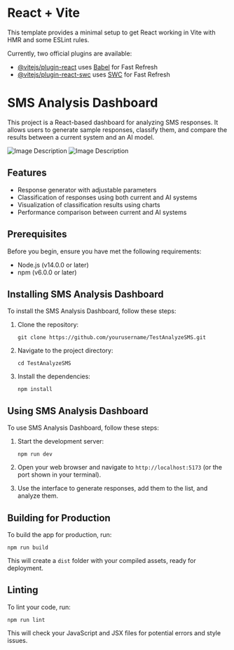 # React + Vite

This template provides a minimal setup to get React working in Vite with HMR and some ESLint rules.

Currently, two official plugins are available:

- [@vitejs/plugin-react](https://github.com/vitejs/vite-plugin-react/blob/main/packages/plugin-react/README.md) uses [Babel](https://babeljs.io/) for Fast Refresh
- [@vitejs/plugin-react-swc](https://github.com/vitejs/vite-plugin-react-swc) uses [SWC](https://swc.rs/) for Fast Refresh


# SMS Analysis Dashboard

This project is a React-based dashboard for analyzing SMS responses. It allows users to generate sample responses, classify them, and compare the results between a current system and an AI model.

![Image Description](https://drive.google.com/file/d/1VirlJZFT-Aca0fIZxcWlvsbPCy6oxgyz/view?usp=sharing)
![Image Description](https://drive.google.com/uc?export=view&id=19Q8_k70bNPLlCsQ4ILRTsjY-F-e8n9aH)


## Features

- Response generator with adjustable parameters
- Classification of responses using both current and AI systems
- Visualization of classification results using charts
- Performance comparison between current and AI systems

## Prerequisites

Before you begin, ensure you have met the following requirements:

- Node.js (v14.0.0 or later)
- npm (v6.0.0 or later)

## Installing SMS Analysis Dashboard

To install the SMS Analysis Dashboard, follow these steps:

1. Clone the repository:
   ```
   git clone https://github.com/yourusername/TestAnalyzeSMS.git
   ```
2. Navigate to the project directory:
   ```
   cd TestAnalyzeSMS
   ```
3. Install the dependencies:
   ```
   npm install
   ```

## Using SMS Analysis Dashboard

To use SMS Analysis Dashboard, follow these steps:

1. Start the development server:
   ```
   npm run dev
   ```
2. Open your web browser and navigate to `http://localhost:5173` (or the port shown in your terminal).

3. Use the interface to generate responses, add them to the list, and analyze them.

## Building for Production

To build the app for production, run:

```
npm run build
```

This will create a `dist` folder with your compiled assets, ready for deployment.

## Linting

To lint your code, run:

```
npm run lint
```

This will check your JavaScript and JSX files for potential errors and style issues.
